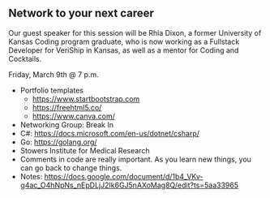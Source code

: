 ## Network to your next career

Our guest speaker for this session will be Rhia Dixon, 
a former University of Kansas Coding program graduate, 
who is now working as a Fullstack Developer for VeriShip in Kansas, 
as well as a mentor for Coding and Cocktails. 

Friday, March 9th @ 7 p.m.

* Portfolio templates
    * https://www.startbootstrap.com
    * https://freehtml5.co/
    * https://www.canva.com/
* Networking Group: Break In
* C#: https://docs.microsoft.com/en-us/dotnet/csharp/
* Go: https://golang.org/
* Stowers Institute for Medical Research
* Comments in code are really important. As you learn new things, you can go back to change things.
* Notes: https://docs.google.com/document/d/1b4_VKv-g4ac_O4hNpNs_nEpDLjJ2Ik6GJ5nAXoMag8Q/edit?ts=5aa33965
